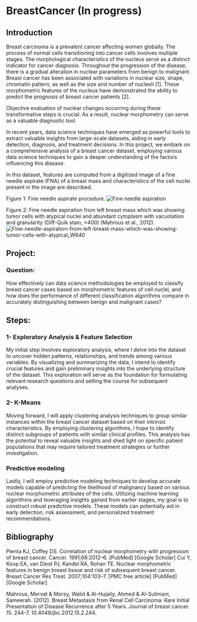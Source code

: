# BreastCancer (In progress)
## Introduction
Breast carcinoma is a prevalent cancer affecting women globally. The process of normal cells transitioning into cancer cells involves multiple stages. The morphological characteristics of the nucleus serve as a distinct indicator for cancer diagnosis. Throughout the progression of the disease, there is a gradual alteration in nuclear parameters from benign to malignant. Breast cancer has been associated with variations in nuclear size, shape, chromatin pattern, as well as the size and number of nucleoli [1]. These morphometric features of the nucleus have demonstrated the ability to predict the prognosis of breast cancer patients [2].

Objective evaluation of nuclear changes occurring during these transformative steps is crucial. As a result, nuclear morphometry can serve as a valuable diagnostic tool.

In recent years, data science techniques have emerged as powerful tools to extract valuable insights from large-scale datasets, aiding in early detection, diagnosis, and treatment decisions. In this project, we embark on a comprehensive analysis of a breast cancer dataset, employing various data science techniques to gain a deeper understanding of the factors influencing this disease.

In this dataset, features are computed from a digitized image of a fine needle aspirate (FNA) of a breast mass and characteristics of the cell nuclei present in the image are described.


Figure 1: Fine needle aspirate procedure.
![Fine needle aspiration](https://github.com/JulianDietrich97/BreastCancer/assets/117474938/bc745ea9-6d5c-41bc-b2e7-2edb2436fa6a)


Figure 2: Fine needle aspiration from left breast mass which was showing tumor cells with atypical nuclei and abundant cytoplasm with vacuolation and granularity (Diff-Quik stain, ×400) (Mahrous et al., 2012).
![Fine-needle-aspiration-from-left-breast-mass-which-was-showing-tumor-cells-with-atypical_W640](https://github.com/JulianDietrich97/BreastCancer/assets/117474938/32ffa05c-d2f4-4c17-8515-5bbd7b21fd51)



## Project:
### Question:
How effectively can data science methodologies be employed to classify breast cancer cases based on morphometric features of cell nuclei, and how does the performance of different classification algorithms compare in accurately distinguishing between benign and malignant cases?

## Steps:
### 1- Exploratory Analysis & Feature Selection
My initial step involves exploratory analysis, where I delve into the dataset to uncover hidden patterns, relationships, and trends among various variables. By visualizing and summarizing the data, I intend to identify crucial features and gain preliminary insights into the underlying structure of the dataset. This exploration will serve as the foundation for formulating relevant research questions and setting the course for subsequent analyses.

### 2- K-Means
Moving forward, I will apply clustering analysis techniques to group similar instances within the breast cancer dataset based on their intrinsic characteristics. By employing clustering algorithms, I hope to identify distinct subgroups of patients with similar clinical profiles. This analysis has the potential to reveal valuable insights and shed light on specific patient populations that may require tailored treatment strategies or further investigation.

### Predictive modeling
Lastly, I will employ predictive modeling techniques to develop accurate models capable of predicting the likelihood of malignancy based on various nuclear morphometric attributes of the cells. Utilizing machine learning algorithms and leveraging insights gained from earlier stages, my goal is to construct robust predictive models. These models can potentially aid in early detection, risk assessment, and personalized treatment recommendations.


## Bibliography
Pienta KJ, Coffey DS. Correlation of nuclear morphometry with progression of breast cancer. Cancer. 1991;68:2012–6. [PubMed] [Google Scholar]
Cui Y, Koop EA, van Diest PJ, Kandel RA, Rohan TE. Nuclear morphometric features in benign breast tissue and risk of subsequent breast cancer. Breast Cancer Res Treat. 2007;104:103–7. [PMC free article] [PubMed] [Google Scholar]

Mahrous, Mervat & Morsy, Walid & Al-Hujaily, Ahmed & Al-Sulimani, Sameerah. (2012). Breast Metastasis from Renal Cell Carcinoma: Rare Initial Presentation of Disease Recurrence after 5 Years. Journal of breast cancer. 15. 244-7. 10.4048/jbc.2012.15.2.244. 
